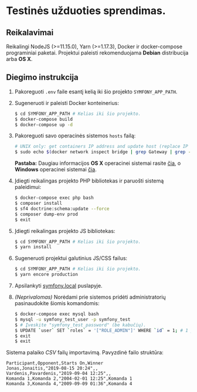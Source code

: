 # Testinės užduoties sprendimas.

## Reikalavimai
Reikalingi NodeJS (>=11.15.0), Yarn (>=1.17.3), Docker ir docker-compose programiniai paketai. Projektui paleisti rekomenduojama **Debian** distribucija arba **OS X**.

## Diegimo instrukcija

1. Pakoreguoti `.env` faile esantį kelią iki šio projekto `SYMFONY_APP_PATH`.

2. Sugeneruoti ir paleisti Docker konteinerius:

    ```bash
    $ cd SYMFONY_APP_PATH # Kelias iki šio projekto.
    $ docker-compose build
    $ docker-compose up -d
    ```

3. Pakoreguoti savo operacinės sistemos `hosts` failą:

    ```bash
    # UNIX only: get containers IP address and update host (replace IP according to your configuration) (on Windows, edit C:\Windows\System32\drivers\etc\hosts)
    $ sudo echo $(docker network inspect bridge | grep Gateway | grep -o -E '([0-9]{1,3}\.){3}[0-9]{1,3}') "symfony.local" >> /etc/hosts
    ```

    **Pastaba:** Daugiau informacijos **OS X** operacinei sistemai rasite [čia](https://docs.docker.com/docker-for-mac/networking/), o **Windows** operacinei sistemai [čia](https://docs.docker.com/docker-for-windows/#/step-4-explore-the-application-and-run-examples).

4. Įdiegti reikalingas projekto PHP bibliotekas ir paruošti sistemą paleidimui:

    ```bash
    $ docker-compose exec php bash
    $ composer install
    $ sf4 doctrine:schema:update --force
    $ composer dump-env prod
    $ exit
    ```

5. Įdiegti reikalingas projekto JS bibliotekas:

    ```bash
    $ cd SYMFONY_APP_PATH # Kelias iki šio projekto.
    $ yarn install
    ```

6. Sugeneruoti projektui galutinius JS/CSS failus:

    ```bash
    $ cd SYMFONY_APP_PATH # Kelias iki šio projekto.
    $ yarn encore production
    ```

7. Apsilankyti [symfony.local](http://symfony.local) puslapyje.

8. _(Neprivalomas)_ Norėdami prie sistemos pridėti administratorių pasinaudokite šiomis komandomis:

    ```bash
    $ docker-compose exec mysql bash
    $ mysql -u symfony_test_user -p symfony_test
    $ # Įveskite "symfony_test_password" (be kabučių).
    $ UPDATE `user` SET `roles` = '["ROLE_ADMIN"]' WHERE `id` = 1; # 1 pakeiskite į norimo vartotojo ID.
    $ exit
    $ exit
    ```

  Sistema palaiko _CSV_ failų importavimą. Pavyzdinė failo struktūra:

    Participant,Opponent,Starts On,Winner
    Jonas,Jonaitis,"2019-08-15 20:24",,
    Vardenis,Pavardenis,"2019-09-04 12:25",,
    Komanda 1,Komanda 2,"2004-02-01 12:25",Komanda 1
    Komanda 3,Komanda 4,"2009-09-09 01:36",Komanda 4
